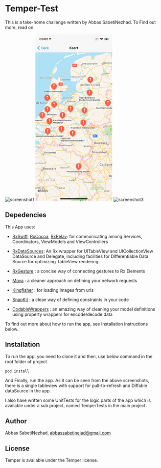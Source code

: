 # Temper-Test

This is a take-home challenge written by Abbas SabetiNezhad. To Find out more, read on.


![screenshot1](https://github.com/abbassabeti/Temper/blob/images/images/SCR01.PNG " ") ![screenshot2](https://github.com/abbassabeti/Temper/blob/images/images/SCR02.PNG " ") 
![screenshot3](https://github.com/abbassabeti/Temper/blob/images/images/SCR03.PNG " ")

## Depedencies

This App uses:

- [RxSwift](https://github.com/ReactiveX/RxSwift), [RxCocoa](https://github.com/ReactiveX/RxSwift), [RxRelay](https://github.com/JakeWharton/RxRelay): for communicating among Services, Coordinators, ViewModels and ViewControllers

- [RxDataSources](https://github.com/RxSwiftCommunity/RxDataSources): An Rx wrapper for UITableView and UICollectionView DataSource and Delegate, including facilities for Differentiable Data Source for optimizing TableView rendering.

- [RxGesture](https://github.com/RxSwiftCommunity/RxGesture) : a concise way of connecting gestures to Rx Elements

- [Moya](https://github.com/Moya/Moya) : a cleaner approach on defining your network requests

- [Kingfisher](https://github.com/onevcat/Kingfisher) : for loading images from urls

- [SnapKit](https://github.com/SnapKit/SnapKit) : a clean way of defining constraints in your code

- [CodableWrappers](https://github.com/GottaGetSwifty/CodableWrappers) : an amazing way of cleaning your model definitions using property wrappers for encode/decode data
        
To find out more about how to run the app, see Installation instructions below.

## Installation

To run the app, you need to clone it and then, use below command in the root folder of project

```ruby
pod install
```

And Finally, run the app. As it can be seen from the above screenshots, there is a single tableview with support for pull-to-refresh and Diffable dataSource in the app.

I also have written some UnitTests for the logic parts of the app which is available under a sub project, named TemperTests in the main project.

## Author

Abbas SabetiNezhad, abbassabetinejad@gmail.com

## License

Temper is available under the Temper license.

